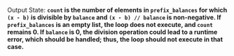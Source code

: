 Output State: **`count` is the number of elements in `prefix_balances` for which `(x - b)` is divisible by `balance` and `(x - b) // balance` is non-negative. If `prefix_balances` is an empty list, the loop does not execute, and `count` remains 0. If `balance` is 0, the division operation could lead to a runtime error, which should be handled; thus, the loop should not execute in that case.**